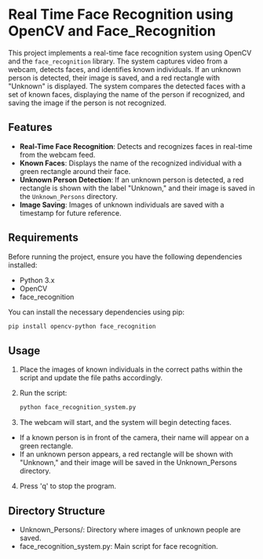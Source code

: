 # Real Time Face Recognition using OpenCV and Face_Recognition

This project implements a real-time face recognition system using OpenCV and the `face_recognition` library. The system captures video from a webcam, detects faces, and identifies known individuals. If an unknown person is detected, their image is saved, and a red rectangle with "Unknown" is displayed. The system compares the detected faces with a set of known faces, displaying the name of the person if recognized, and saving the image if the person is not recognized.

## Features
- **Real-Time Face Recognition**: Detects and recognizes faces in real-time from the webcam feed.
- **Known Faces**: Displays the name of the recognized individual with a green rectangle around their face.
- **Unknown Person Detection**: If an unknown person is detected, a red rectangle is shown with the label "Unknown," and their image is saved in the `Unknown_Persons` directory.
- **Image Saving**: Images of unknown individuals are saved with a timestamp for future reference.

## Requirements
Before running the project, ensure you have the following dependencies installed:

- Python 3.x
- OpenCV
- face_recognition

You can install the necessary dependencies using pip:

```bash
pip install opencv-python face_recognition
```

## Usage

1) Place the images of known individuals in the correct paths within the script and update the file paths accordingly.

2) Run the script:
   ```bash
   python face_recognition_system.py
   ```

3) The webcam will start, and the system will begin detecting faces.

* If a known person is in front of the camera, their name will appear on a green rectangle.
* If an unknown person appears, a red rectangle will be shown with "Unknown," and their image will be saved in the Unknown_Persons directory.

4) Press 'q' to stop the program.


## Directory Structure

* Unknown_Persons/: Directory where images of unknown people are saved.
* face_recognition_system.py: Main script for face recognition.
